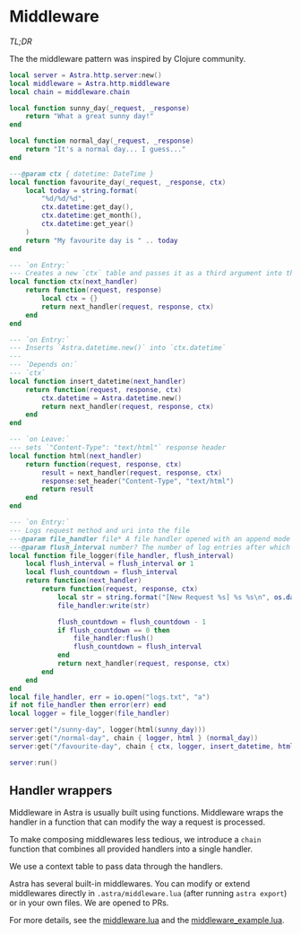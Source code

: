 # Middleware

*TL;DR*

The the middleware pattern was inspired by Clojure community.

```lua
local server = Astra.http.server:new()
local middleware = Astra.http.middleware
local chain = middleware.chain

local function sunny_day(_request, _response)
    return "What a great sunny day!"
end

local function normal_day(_request, _response)
    return "It's a normal day... I guess..."
end

---@param ctx { datetime: DateTime }
local function favourite_day(_request, _response, ctx)
    local today = string.format(
        "%d/%d/%d",
        ctx.datetime:get_day(),
        ctx.datetime:get_month(),
        ctx.datetime:get_year()
    )
    return "My favourite day is " .. today
end

--- `on Entry:`
--- Creates a new `ctx` table and passes it as a third argument into the `next_handler`
local function ctx(next_handler)
    return function(request, response)
        local ctx = {}
        return next_handler(request, response, ctx)
    end
end

--- `on Entry:`
--- Inserts `Astra.datetime.new()` into `ctx.datetime`
---
--- `Depends on:`
--- `ctx`
local function insert_datetime(next_handler)
    return function(request, response, ctx)
        ctx.datetime = Astra.datetime.new()
        return next_handler(request, response, ctx)
    end
end

--- `on Leave:`
--- sets `"Content-Type": "text/html"` response header
local function html(next_handler)
    return function(request, response, ctx)
        result = next_handler(request, response, ctx)
        response:set_header("Content-Type", "text/html")
        return result
    end
end

--- `on Entry:`
--- Logs request method and uri into the file
---@param file_handler file* A file handler opened with an append mode `io.open("filepath", "a")`
---@param flush_interval number? The number of log entries after which the file handler will be flushed
local function file_logger(file_handler, flush_interval)
    local flush_interval = flush_interval or 1
    local flush_countdown = flush_interval
    return function(next_handler)
        return function(request, response, ctx)
            local str = string.format("[New Request %s] %s %s\n", os.date(), request:method(), request:uri())
            file_handler:write(str)

            flush_countdown = flush_countdown - 1
            if flush_countdown == 0 then
                file_handler:flush()
                flush_countdown = flush_interval
            end
            return next_handler(request, response, ctx)
        end
    end
end
local file_handler, err = io.open("logs.txt", "a")
if not file_handler then error(err) end
local logger = file_logger(file_handler)

server:get("/sunny-day", logger(html(sunny_day)))
server:get("/normal-day", chain { logger, html } (normal_day))
server:get("/favourite-day", chain { ctx, logger, insert_datetime, html } (favourite_day))

server:run()

```

## Handler wrappers

Middleware in Astra is usually built using functions. Middleware wraps the handler in a function that can modify the way a request is processed.

To make composing middlewares less tedious, we introduce a `chain` function that combines all provided handlers into a single handler.

We use a context table to pass data through the handlers.

Astra has several built-in middlewares. You can modify or extend middlewares directly in `.astra/middleware.lua` (after running `astra export`) or in your own files. We are opened to PRs.

For more details, see the [middleware.lua](https://github.com/ArkForgeLabs/Astra/blob/main/src/components/http/middleware.lua) and the [middleware_example.lua](https://github.com/ArkForgeLabs/Astra/tree/main/examples/middleware.lua).


